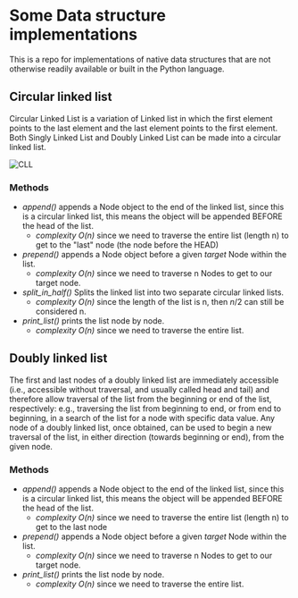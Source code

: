 # Some Data structure implementations
This is a repo for implementations of native data structures that are not otherwise readily available or built in the Python language. 

## Circular linked list
Circular Linked List is a variation of Linked list in which the first element points to the last element and the last element points to the first element. Both Singly Linked List and Doubly Linked List can be made into a circular linked list.

![CLL](https://static.javatpoint.com/ds/images/circular-singly-linked-list.png)

### Methods

- *append()* appends a Node object to the end of the linked list, since this is a circular linked list, this means the object will be appended BEFORE the head of the list. 
  - _complexity_ *O(n)* since we need to traverse the entire list (length n) to get to the "last" node (the node before the HEAD)
- *prepend()* appends a Node object before a given *target* Node within the list. 
  - _complexity_ *O(n)* since we need to traverse n Nodes  to get to our target node.
- *split_in_half()* Splits the linked list into two separate circular linked lists. 
  - _complexity_ *O(n)* since the length of the list is n, then $n / 2$ can still be considered n. 
- *print_list()* prints the list node by node. 
  - _complexity_ *O(n)* since we need to traverse the entire list.

## Doubly linked list
The first and last nodes of a doubly linked list are immediately accessible (i.e., accessible without traversal, and usually called head and tail) and therefore allow traversal of the list from the beginning or end of the list, respectively: e.g., traversing the list from beginning to end, or from end to beginning, in a search of the list for a node with specific data value. Any node of a doubly linked list, once obtained, can be used to begin a new traversal of the list, in either direction (towards beginning or end), from the given node.

### Methods

- *append()* appends a Node object to the end of the linked list, since this is a circular linked list, this means the object will be appended BEFORE the head of the list. 
  - _complexity_ *O(n)* since we need to traverse the entire list (length n) to get to the last node
- *prepend()* appends a Node object before a given *target* Node within the list. 
  - _complexity_ *O(n)* since we need to traverse n Nodes  to get to our target node.
- *print_list()* prints the list node by node. 
  - _complexity_ *O(n)* since we need to traverse the entire list.
